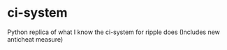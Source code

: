 # ci-system
Python replica of what I know the ci-system for ripple does (Includes new anticheat measure)
